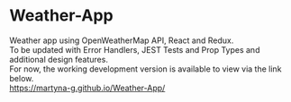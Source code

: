 # Weather-App

Weather app using OpenWeatherMap API, React and Redux.<br>
To be updated with Error Handlers, JEST Tests and Prop Types and additional design features.<br>
For now, the working development version is available to view via the link below.<br>
https://martyna-g.github.io/Weather-App/
